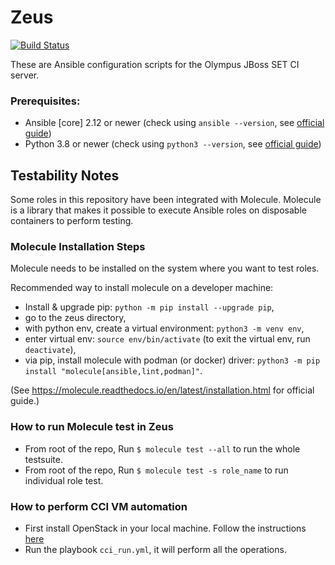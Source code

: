 Zeus
====

[![Build Status](https://github.com/jboss-set/zeus/workflows/CI/badge.svg)](https://github.com/jboss-set/zeus/actions/workflows/ci.yml)

These are Ansible configuration scripts for the Olympus JBoss SET CI server.

### Prerequisites:
* Ansible [core] 2.12 or newer (check using `ansible --version`, see [official guide](https://docs.ansible.com/ansible/latest/installation_guide/intro_installation.html))
* Python 3.8 or newer (check using `python3 --version`, see [official guide](https://access.redhat.com/documentation/en-us/red_hat_enterprise_linux/8/html/configuring_basic_system_settings/assembly_installing-and-using-python_configuring-basic-system-settings))

## Testability Notes

Some roles in this repository have been integrated with Molecule. 
Molecule is a library that makes it possible to execute Ansible roles on disposable containers to perform testing.

### Molecule Installation Steps

Molecule needs to be installed on the system where you want to test roles.

Recommended way to install molecule on a developer machine:

* Install & upgrade pip: `python -m pip install --upgrade pip`,
* go to the zeus directory,
* with python env, create a virtual environment: `python3 -m venv env`,
* enter virtual env: `source env/bin/activate` (to exit the virtual env, run `deactivate`),
* via pip, install molecule with podman (or docker) driver: `python3 -m pip install "molecule[ansible,lint,podman]"`.

(See https://molecule.readthedocs.io/en/latest/installation.html for official guide.)

### How to run Molecule test in Zeus

* From root of the repo, Run `$ molecule test --all` to run the whole testsuite.
* From root of the repo, Run `$ molecule test -s role_name` to run individual role test.

### How to perform CCI VM automation

* First install OpenStack in your local machine. Follow the instructions [here](https://docs.openstack.org/install-guide/environment-packages-rdo.html)
* Run the playbook `cci_run.yml`, it will perform all the operations.
